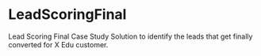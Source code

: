 # LeadScoringFinal
Lead Scoring Final Case Study Solution to identify the leads that get finally converted for X Edu customer. 
